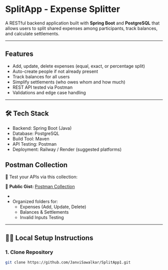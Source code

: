  # SplitApp - Expense Splitter

A RESTful backend application built with **Spring Boot** and **PostgreSQL** that allows users to split shared expenses among participants, track balances, and calculate settlements.

---

## Features

- Add, update, delete expenses (equal, exact, or percentage split)
- Auto-create people if not already present
- Track balances for all users
- Simplify settlements (who owes whom and how much)
- REST API tested via Postman
- Validations and edge case handling

---

## 🛠️ Tech Stack
- Backend: Spring Boot (Java)
- Database: PostgreSQL
- Build Tool: Maven
- API Testing: Postman
- Deployment: Railway / Render (suggested platforms)


## Postman Collection

🧪 Test your APIs via this collection:

📎 **Public Gist:** [Postman Collection](https://gist.github.com/your-username/your-gist-id)

-
- Organized folders for:
    - Expenses (Add, Update, Delete)
    - Balances & Settlements
    - Invalid Inputs Testing

---

## 🧑‍💻 Local Setup Instructions

### 1. Clone Repository

```bash
git clone https://github.com/JanviSawalkar/SplitApp1.git

